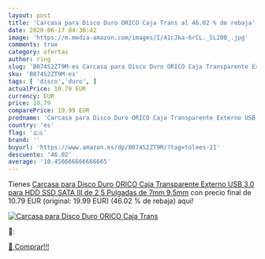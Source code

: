 ```yaml
---
layout: post
title: 'Carcasa para Disco Duro ORICO Caja Trans al 46.02 % de rebaja'
date: 2020-06-17 04:30:42
image: 'https://m.media-amazon.com/images/I/41cJka-6rCL._SL200_.jpg'
comments: true
category: ofertas
author: ring
slug: 'B074S2ZT9M-es Carcasa para Disco Duro ORICO Caja Transparente Externo...'
sku: 'B074S2ZT9M-es'
tags: [ 'disco','duro', ]
actualPrice: 10.79 EUR
currency: EUR
price: 10.79
comparePrice: 19.99 EUR
prodname: 'Carcasa para Disco Duro ORICO Caja Transparente Externo USB 3.0 para HDD SSD SATA III de 2 5 Pulgadas de 7mm 9.5mm'
country: 'es'
flag: '🇪🇸'
brand: ''
buyurl: 'https://www.amazon.es/dp/B074S2ZT9M/?tag=tolees-21'
descuento: '46.02'
average: '10.456666666666665'
---
```


Tienes [Carcasa para Disco Duro ORICO Caja Transparente Externo USB 3.0 para HDD SSD SATA III de 2 5 Pulgadas de 7mm 9.5mm](https://www.amazon.es/dp/B074S2ZT9M/?tag=tolees-21) con precio final de  10.79 EUR (original: 19.99 EUR) (46.02 %  de rebaja) aqui!

[![Carcasa para Disco Duro ORICO Caja Trans](https://m.media-amazon.com/images/I/41cJka-6rCL._SL200_.jpg)](https://www.amazon.es/dp/B074S2ZT9M/?tag=tolees-21)

🔎:


[🛒 Comprar!!!](https://www.amazon.es/dp/B074S2ZT9M/?tag=tolees-21)
